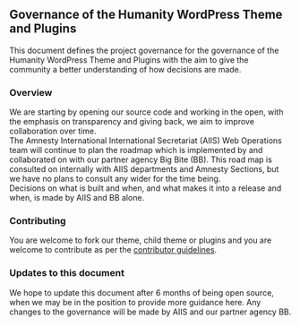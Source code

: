 ## Governance of the Humanity WordPress Theme and Plugins 
This document defines the project governance for the governance of the Humanity WordPress Theme and Plugins with the aim to give the community a better understanding of how decisions are made.  

### Overview
We are starting by opening our source code and working in the open, with the emphasis on transparency and giving back, we aim to improve collaboration over time.  
The Amnesty International International Secretariat (AIIS) Web Operations team will continue to plan the roadmap which is implemented by and collaborated on with our partner agency Big Bite (BB). This road map is consulted on internally with AIIS departments and Amnesty Sections, but we have no plans to consult any wider for the time being.   
Decisions on what is built and when, and what makes it into a release and when, is made by AIIS and BB alone.  

### Contributing 
You are welcome to fork our theme, child theme or plugins and you are welcome to contribute as per the [contributor guidelines](CONTRIBUTING.md).  

### Updates to this document 
We hope to update this document after 6 months of being open source, when we may be in the position to provide more guidance here. Any changes to the governance will be made by AIIS and our partner agency BB.  
